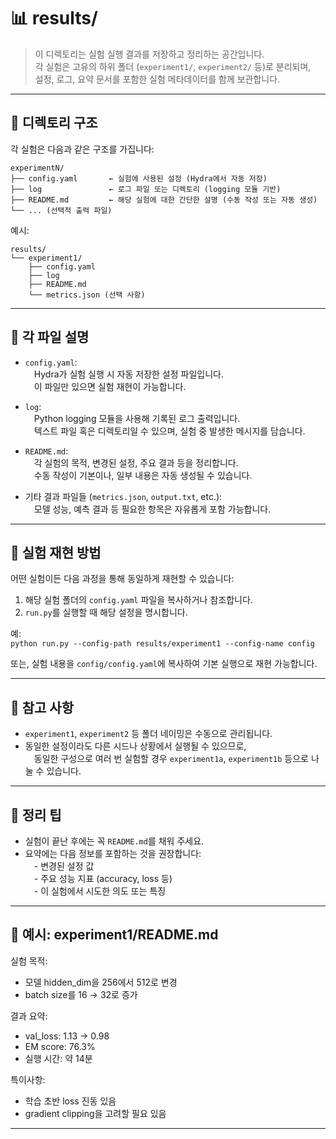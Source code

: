# 📊 results/

> 이 디렉토리는 실험 실행 결과를 저장하고 정리하는 공간입니다.  
> 각 실험은 고유의 하위 폴더 (`experiment1/`, `experiment2/` 등)로 분리되며,  
> 설정, 로그, 요약 문서를 포함한 실험 메타데이터를 함께 보관합니다.

---

## 📁 디렉토리 구조

각 실험은 다음과 같은 구조를 가집니다:
```
experimentN/  
├── config.yaml       ← 실험에 사용된 설정 (Hydra에서 자동 저장)  
├── log               ← 로그 파일 또는 디렉토리 (logging 모듈 기반)  
├── README.md         ← 해당 실험에 대한 간단한 설명 (수동 작성 또는 자동 생성)  
└── ... (선택적 출력 파일)
```
예시:  
```
results/  
└── experiment1/  
    ├── config.yaml  
    ├── log  
    ├── README.md  
    └── metrics.json (선택 사항)  
```
---

## 📝 각 파일 설명

- `config.yaml`:  
 Hydra가 실험 실행 시 자동 저장한 설정 파일입니다.  
 이 파일만 있으면 실험 재현이 가능합니다.

- `log`:  
 Python logging 모듈을 사용해 기록된 로그 출력입니다.  
 텍스트 파일 혹은 디렉토리일 수 있으며, 실험 중 발생한 메시지를 담습니다.

- `README.md`:  
 각 실험의 목적, 변경된 설정, 주요 결과 등을 정리합니다.  
 수동 작성이 기본이나, 일부 내용은 자동 생성될 수 있습니다.

- 기타 결과 파일들 (`metrics.json`, `output.txt`, etc.):  
 모델 성능, 예측 결과 등 필요한 항목은 자유롭게 포함 가능합니다.

---

## 🔁 실험 재현 방법

어떤 실험이든 다음 과정을 통해 동일하게 재현할 수 있습니다:

1. 해당 실험 폴더의 `config.yaml` 파일을 복사하거나 참조합니다.  
2. `run.py`를 실행할 때 해당 설정을 명시합니다.  

예:  
```python run.py --config-path results/experiment1 --config-name config``` 

또는, 실험 내용을 `config/config.yaml`에 복사하여 기본 실행으로 재현 가능합니다.

---

## 📌 참고 사항

- `experiment1`, `experiment2` 등 폴더 네이밍은 수동으로 관리됩니다.  
- 동일한 설정이라도 다른 시드나 상황에서 실행될 수 있으므로,  
 동일한 구성으로 여러 번 실험할 경우 `experiment1a`, `experiment1b` 등으로 나눌 수 있습니다.

---

## 🧼 정리 팁

- 실험이 끝난 후에는 꼭 `README.md`를 채워 주세요.  
- 요약에는 다음 정보를 포함하는 것을 권장합니다:  
 - 변경된 설정 값  
 - 주요 성능 지표 (accuracy, loss 등)  
 - 이 실험에서 시도한 의도 또는 특징  

---

## 🧠 예시: experiment1/README.md

실험 목적:
- 모델 hidden_dim을 256에서 512로 변경  
- batch size를 16 → 32로 증가  

결과 요약:  
- val_loss: 1.13 → 0.98  
- EM score: 76.3%  
- 실행 시간: 약 14분  

특이사항:  
- 학습 초반 loss 진동 있음  
- gradient clipping을 고려할 필요 있음

---
